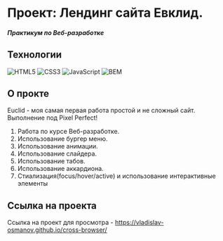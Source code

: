 # Проект: Лендинг сайта Евклид.
##### Практикум по Веб-разработке

## Технологии
![HTML5](https://img.shields.io/badge/-HTML5-e34f26?logo=html5&logoColor=white)
![CSS3](https://img.shields.io/badge/-CSS3-1572b6?logo=css3&logoColor=white)
![JavaScript](https://img.shields.io/badge/-JavaScript-f7df1e?logo=javaScript&logoColor=black)
![BEM](https://img.shields.io/badge/-BEM-yellowgreen)

## О прокте
Euclid - моя самая первая работа простой и не сложный сайт. Выполнение под Pixel Perfect! 
1. Работа по курсе Веб-разработке.
2. Использование бургер меню.
3. Использование анимации.
4. Использование слайдера.
5. Использование табов.
6. Использование аккардиона.
7. Стиализация(focus/hover/active) и использование интерактивные элементы

## Ссылка на проекта
Ссылка на проект для просмотра - https://vladislav-osmanov.github.io/cross-browser/
